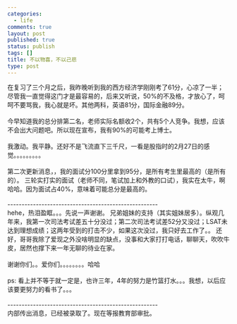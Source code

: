 ```yaml
--- 
categories: 
  - life
comments: true
layout: post
published: true
status: publish
tags: []
title: 不以物喜，不以己悲
type: post
---
```

<div id="msgcns!3725CC0EE38B1F6!1620" class="bvMsg">在复习了三个月之后，我昨晚听到我的西方经济学刚刚考了61分，心凉了一半；尽管我一直觉得这门才是最容易的，后来又听说，50%的不及格，才放心了，呵呵不要骂我，我心就是坏。其他两科，英语81分，国际金融89分。<br><br>今早知道我的总分排第二名，老师实际名额收2个，共有5个人竞争。我想，应该不会出大问题吧。所以现在宣布，我有90%的可能考上博士。<br><br>我激动。我平静。还好不是飞流直下三千尺，一看是股指时的2月27日的感觉。。。。。。。。。<br><br>第二次更新消息，，我的面试分100分里拿到95分，是所有考生里最高的（是所有的）。 三轮实打实的面试（老师不同，笔试加上和外教的口试），我实在太牛，啊哈哈。因为面试占40%，意味着可能总分是最高的。<br><br>-----------------------------------------------------<br>hehe，热泪盈眶。。。先说一声谢谢。   兄弟姐妹的支持（其实姐妹居多）。纵观几年来，我第一次司法考试差五十分没过；第二次司法考试差52分又没过；LSAT未达到理想成绩；这两年受到的打击不少，如果这次没过，我只好去工作了。。  还好，哥哥我除了爱现之外没啥明显的缺点，没事和大家打打电话，聊聊天，吹吹牛皮，居然也撑下来一年无聊的待业在家。<br><br>谢谢你们。。爱你们。。。。。。。。哈哈<br><br>ps: 看上并不等于就一定是，也许三年，4年的努力是竹篮打水。。。我想，以后应该要更努力的看书了。。。<br><br>-----------------------------------------------------<br>内部传出消息，已经被录取了。现在等报教育部审批。<br>
</div>
